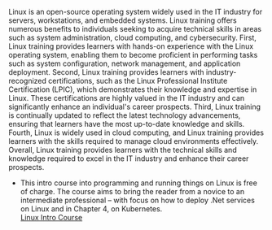 Linux is an open-source operating system widely used in the IT industry for servers, workstations, and embedded systems. Linux training offers numerous benefits to individuals seeking to acquire technical skills in areas such as system administration, cloud computing, and cybersecurity. First, Linux training provides learners with hands-on experience with the Linux operating system, enabling them to become proficient in performing tasks such as system configuration, network management, and application deployment. Second, Linux training provides learners with industry-recognized certifications, such as the Linux Professional Institute Certification (LPIC), which demonstrates their knowledge and expertise in Linux. These certifications are highly valued in the IT industry and can significantly enhance an individual's career prospects. Third, Linux training is continually updated to reflect the latest technology advancements, ensuring that learners have the most up-to-date knowledge and skills. Fourth, Linux is widely used in cloud computing, and Linux training provides learners with the skills required to manage cloud environments effectively. Overall, Linux training provides learners with the technical skills and knowledge required to excel in the IT industry and enhance their career prospects.  

* This intro course into programming and running things on Linux is free of charge. The course aims to bring the reader from a novice to an intermediate professional – with focus on how to deploy .Net services on Linux and in Chapter 4, on Kubernetes.  
[Linux Intro Course](https://github.com/haf/linux-intro-course)  
